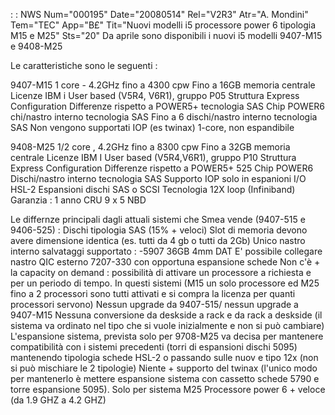 :  : NWS Num="000195" Date="20080514" Rel="V2R3" Atr="A. Mondini" Tem="TEC" App="B£" Tit="Nuovi modelli i5 processore power 6 tipologia M15 e M25" Sts="20"
Da aprile sono disponibili i nuovi i5 modelli 9407-M15 e 9408-M25

Le caratteristiche sono le seguenti : 

9407-M15    1  core  -  4.2GHz  fino a 4300 cpw
Fino a 16GB memoria centrale
Licenze IBM i User based  (V5R4, V6R1), gruppo P05
Struttura Express Configuration
Differenze rispetto a POWER5+  tecnologia SAS
Chip POWER6 chi/nastro interno tecnologia SAS
Fino a 6 dischi/nastro interno tecnologia SAS
Non vengono supportati IOP (es twinax)
1-core, non espandibile

9408-M25    1/2  core , 4.2GHz   fino a 8300 cpw
Fino a 32GB memoria centrale
Licenze IBM I User based (V5R4,V6R1), gruppo P10
Struttura Express Configuration
Differenze rispetto a POWER5+ 525
Chip POWER6
Dischi/nastro interno tecnologia SAS
Supporto IOP solo in espanioni I/O HSL-2
Espansioni dischi SAS o SCSI
Tecnologia 12X loop (Infiniband)
Garanzia :  1 anno CRU 9 x 5 NBD

Le differnze principali dagli attuali sistemi che Smea vende (9407-515 e 9406-525) : 
Dischi tipologia SAS (15% + veloci)
Slot di memoria devono avere dimensione identica (es. tutti da 4 gb o tutti da 2Gb) Unico nastro interno salvataggi supportato :  -5907 36GB 4mm DAT
E' possibile collegare nastro QIC esterno 7207-330 con opportuna espansione schede Non c'è + la capacity on demand :  possibilità di attivare un processore a richiesta e per un periodo
di tempo. In questi sistemi (M15 un solo processore ed M25 fino a 2 processori sono tutti attivati e
si compra la licenza per quanti processori servono)
Nessun upgrade da 9407-515/ nessun upgrade a 9407-M15
Nessuna conversione da deskside a rack e da rack a deskside (il sistema va ordinato nel tipo che si
vuole inizialmente e non si può cambiare)
L'espansione sistema, prevista solo per 9708-M25 va decisa per mantenere compatibilità con i sistemi
precedenti (torri di espansioni dischi 5095) mantenendo tipologia schede HSL-2 o passando sulle nuov
e tipo 12x (non si può mischiare le 2 tipologie)
Niente + supporto del twinax (l'unico modo per mantenerlo è mettere espansione sistema con cassetto
schede 5790 e torre espansione 5095). Solo per sistema M25
Processore power 6 + veloce (da 1.9 GHZ a 4.2 GHZ)
